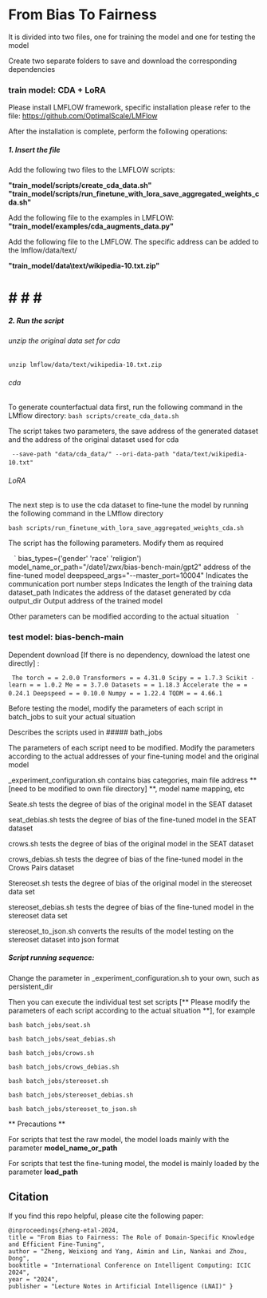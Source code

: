 # From Bias To Fairness

It is divided into two files, one for training the model and one for testing the model

Create two separate folders to save and download the corresponding dependencies

### train model: CDA + LoRA

Please install LMFLOW framework, specific installation please refer to the file: https://github.com/OptimalScale/LMFlow

After the installation is complete, perform the following operations:

##### 1. Insert the file

Add the following two files to the LMFLOW scripts:

**"train_model/scripts/create_cda_data.sh" "train_model/scripts/run_finetune_with_lora_save_aggregated_weights_cda.sh"**



Add the following file to the examples in LMFLOW:
**"train_model/examples/cda_augments_data.py"**



Add the following file to the LMFLOW. The specific address can be added to the lmflow/data/text/

**"train_model/data\text/wikipedia-10.txt.zip"**

# # # # #



##### 2. Run the script

###### unzip the original data set for cda

`unzip lmflow/data/text/wikipedia-10.txt.zip`

###### cda

To generate counterfactual data first, run the following command in the LMflow directory:
`bash scripts/create_cda_data.sh`

The script takes two parameters, the save address of the generated dataset and the address of the original dataset used for cda

` ` `
--save-path "data/cda_data/"
--ori-data-path "data/text/wikipedia-10.txt"
` ` `

###### LoRA

The next step is to use the cda dataset to fine-tune the model by running the following command in the LMflow directory

`bash scripts/run_finetune_with_lora_save_aggregated_weights_cda.sh`

The script has the following parameters. Modify them as required

` ` `
bias_types=('gender' 'race' 'religion')
model_name_or_path="/date1/zwx/bias-bench-main/gpt2" address of the fine-tuned model
deepspeed_args="--master_port=10004" Indicates the communication port number
steps Indicates the length of the training data
dataset_path Indicates the address of the dataset generated by cda
output_dir Output address of the trained model

Other parameters can be modified according to the actual situation
` ` `



### test model: bias-bench-main

Dependent download [If there is no dependency, download the latest one directly] :

` ` `
The torch = = 2.0.0
Transformers = = 4.31.0
Scipy = = 1.7.3
Scikit - learn = = 1.0.2
Me = = 3.7.0
Datasets = = 1.18.3
Accelerate the = = 0.24.1
Deepspeed = = 0.10.0
Numpy = = 1.22.4
TQDM = = 4.66.1
` ` `



Before testing the model, modify the parameters of each script in batch_jobs to suit your actual situation

Describes the scripts used in ##### bath_jobs

The parameters of each script need to be modified. Modify the parameters according to the actual addresses of your fine-tuning model and the original model

_experiment_configuration.sh contains bias categories, main file address ** [need to be modified to own file directory] **, model name mapping, etc

Seate.sh tests the degree of bias of the original model in the SEAT dataset

seat_debias.sh tests the degree of bias of the fine-tuned model in the SEAT dataset

crows.sh tests the degree of bias of the original model in the SEAT dataset

crows_debias.sh tests the degree of bias of the fine-tuned model in the Crows Pairs dataset

Stereoset.sh tests the degree of bias of the original model in the stereoset data set

stereoset_debias.sh tests the degree of bias of the fine-tuned model in the stereoset data set

stereoset_to_json.sh converts the results of the model testing on the stereoset dataset into json format

##### Script running sequence:

Change the parameter in _experiment_configuration.sh to your own, such as persistent_dir

Then you can execute the individual test set scripts [** Please modify the parameters of each script according to the actual situation **], for example

`bash batch_jobs/seat.sh`

`bash batch_jobs/seat_debias.sh`

`bash batch_jobs/crows.sh`

`bash batch_jobs/crows_debias.sh`

`bash batch_jobs/stereoset.sh`

`bash batch_jobs/stereoset_debias.sh`

`bash batch_jobs/stereoset_to_json.sh`

** Precautions **

For scripts that test the raw model, the model loads mainly with the parameter **model_name_or_path**

For scripts that test the fine-tuning model, the model is mainly loaded by the parameter **load_path**


## Citation
lf you find this repo helpful, please cite the following paper:

```
@inproceedings{zheng-etal-2024, 
title = "From Bias to Fairness: The Role of Domain-Specific Knowledge and Efficient Fine-Tuning", 
author = "Zheng, Weixiong and Yang, Aimin and Lin, Nankai and Zhou, Dong", 
booktitle = "International Conference on Intelligent Computing: ICIC 2024", 
year = "2024", 
publisher = "Lecture Notes in Artificial Intelligence (LNAI)" }
```
